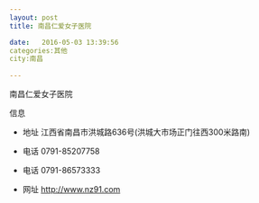 ```yaml
--- 
layout: post 
title: 南昌仁爱女子医院

date:   2016-05-03 13:39:56 
categories:其他  
city:南昌
  
--- 
```

   
南昌仁爱女子医院

信息
 - 地址 江西省南昌市洪城路636号(洪城大市场正门往西300米路南)

 - 电话 0791-85207758

 - 电话 0791-86573333

 - 网址 http://www.nz91.com


